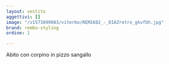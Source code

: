 ```yaml
---
layout: vestito
aggettivi: []
image: "/v1573899083/viterbo/REM1682_-_DIAZretro_gkvfbh.jpg"
brand: rembo-styling
ordine: 1

---
```

Abito con corpino in pizzo sangallo